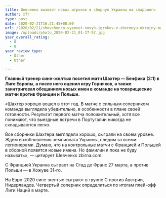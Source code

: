 ```yaml
---
title: Шевченко вызовет новых игроков в сборную Украины на спарринги
author: xfr
type: post
date: 2020-02-21T16:21:45+00:00
url: /2020/02/21/shevchenko-vyzovet-novyh-igrokov-v-sbornuyu-ukrainy-na-sparringi/
image: /uploads/photo_2020-02-21_01-27-57.jpg
yasr_overall_rating:
  - 0
  - 0
yasr_review_type:
  - Other
  - Other

---
```

**Главный тренер сине-желтых посетил матч Шахтер &#8212; Бенфика (2:1) в Лиге Европы, а после него оценил игру Горняков, а также заинтриговал обещанием новых имен в команде на товарищеские матчи против Франции и Польши.**

«Шахтер хорошо вошел в этот год. В матче с сильным соперником команда выглядела убедительно, в особенности в плане своей готовности. Результат первого матча положительный, хотя все понимают, что выездные встречи в Португалии никогда не складываются легко.

Все сборники Шахтера выглядели хорошо, сыграли на своем уровне. Ждем возобновления чемпионата Украины, следим за всеми легионерами. Думаю, что на контрольные матчи с Францией и Польшей в сборной появятся новые имена. Но фамилии я пока не буду называть», &#8212; цитирует Шевченко zbirna.com.

С Францией Украина сыграет на Стад де Франс 27 марта, а против Польши &#8212; в Хожуве 31-го.

На Евро-2020 сине-желтые сыграют в группе C против Австрии, Нидерландов. Четвертый соперник определиться по итогам плей-офф Лиги Наций в марте.